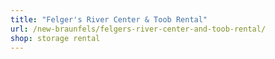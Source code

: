 ```yaml
---
title: "Felger's River Center & Toob Rental"
url: /new-braunfels/felgers-river-center-and-toob-rental/
shop: storage rental
---
```

